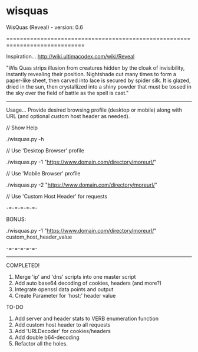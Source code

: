 # wisquas
WisQuas (Reveal) - version: 0.6

=============================================================================

Inspiration...
http://wiki.ultimacodex.com/wiki/Reveal

"Wis Quas strips illusion from creatures hidden by the cloak of invisibility, instantly revealing their position. Nightshade cut many times to form a paper-like sheet, then carved into lace is secured by spider silk. It is glazed, dried in the sun, then crystallized into a shiny powder that must be tossed in the sky over the field of battle as the spell is cast."

---

Usage...
Provide desired browsing profile (desktop or mobile) along with URL (and optional custom host header as needed).

// Show Help

./wisquas.py -h

// Use 'Desktop Browser' profile

./wisquas.py -1 "https://www.domain.com/directory/moreurl/"

// Use 'Mobile Browser' profile

./wisquas.py -2 "https://www.domain.com/directory/moreurl/"

// Use 'Custom Host Header' for requests

-=-=-=-=-=-

BONUS:

./wisquas.py -1 "https://www.domain.com/directory/moreurl/" custom_host_header_value

-=-=-=-=-=-

---

COMPLETED!
1. Merge 'ip' and 'dns' scripts into one master script
2. Add auto base64 decoding of cookies, headers (and more?)
3. Integrate openssl data points and output
4. Create Parameter for 'host:' header value

TO-DO
1. Add server and header stats to VERB enumeration function
2. Add custom host header to all requests
3. Add 'URLDecoder' for cookies/headers
4. Add double b64-decoding
5. Refactor all the holes.

